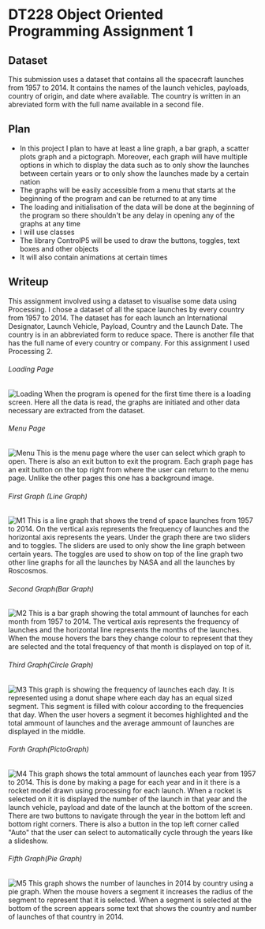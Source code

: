 # DT228 Object Oriented Programming Assignment 1

## Dataset
This submission uses a dataset that contains all the spacecraft launches from 1957 to 2014. It contains the names of the launch vehicles, payloads, country of origin, and date where available. The country is written in an abreviated form with the full name available in a second file.

## Plan
* In this project I plan to have at least a line graph, a bar graph, a scatter plots graph and a pictograph. Moreover, each graph will have multiple options in which to display the data such as to only show the launches between certain years or to only show the launches made by a certain nation
* The graphs will be easily accessible from a menu that starts at the beginning of the program and can be returned to at any time
* The loading and initialisation of the data will be done at the beginning of the program so there shouldn't be any delay in opening any of the graphs at any time
* I will use classes
* The library ControlP5 will be used to draw the buttons, toggles, text boxes and other objects
* It will also contain animations at certain times

## Writeup
This assignment involved using a dataset to visualise some data using Processing. I chose a dataset of all the space launches by every country from 1957 to 2014. The dataset has for each launch an International Designator, Launch Vehicle, Payload, Country and the Launch Date. The country is in an abbreviated form to reduce space. There is another file that has the full name of every country or company. For this assignment I used Processing 2.
###### Loading Page
![Loading](/Screenshots/Loading.JPG)
When the program is opened for the first time there is a loading screen. Here all the data is read, the graphs are initiated and other data necessary are extracted from the dataset.
###### Menu Page
![Menu](/Screenshots/Menu.JPG)
This is the menu page where the user can select which graph to open. There is also an exit button to exit the program. Each graph page has an exit button on the top right from where the user can return to the menu page. Unlike the other pages this one has a background image.
###### First Graph (Line Graph)
![M1](/Screenshots/M1.JPG)
This is a line graph that shows the trend of space launches from 1957 to 2014. On the vertical axis represents the frequency of launches and the horizontal axis represents the years. Under the graph there are two sliders and to toggles. The sliders are used to only show the line graph between certain years. The toggles are used to show on top of the line graph two other line graphs for all the launches by NASA and all the launches by Roscosmos.
###### Second Graph(Bar Graph)
![M2](/Screenshots/M2.JPG)
This is a bar graph showing the total ammount of launches for each month from 1957 to 2014. The vertical axis represents the frequency of launches and the horizontal line represents the months of the launches. When the mouse hovers the bars they change colour to represent that they are selected and the total frequency of that month is displayed on top of it.
###### Third Graph(Circle Graph)
![M3](/Screenshots/M3.JPG)
This graph is showing the frequency of launches each day. It is represented using a donut shape where each day has an equal sized segment. This segment is filled with colour according to the frequencies that day. When the user hovers a segment it becomes highlighted and the total ammount of launches and the average ammount of launches are displayed in the middle.
###### Forth Graph(PictoGraph)
![M4](/Screenshots/M4.JPG)
This graph shows the total ammount of launches each year from 1957 to 2014. This is done by making a page for each year and in it there is a rocket model drawn using processing for each launch. When a rocket is selected on it it is displayed the number of the launch in that year and the launch vehicle, payload and date of the launch at the bottom of the screen. There are two buttons to navigate through the year in the bottom left and bottom right corners. There is also a button in the top left corner called "Auto" that the user can select to automatically cycle through the years like a slideshow.
###### Fifth Graph(Pie Graph)
![M5](/Screenshots/M5.JPG)
This graph shows the number of launches in 2014 by country using a pie graph. When the mouse hovers a segment it increases the radius of the segment to represent that it is selected. When a segment is selected at the bottom of the screen appears some text that shows the country and number of launches of that country in 2014.
